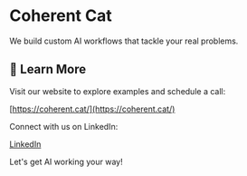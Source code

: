 # Coherent Cat

We build custom AI workflows that tackle your real problems.


## 🔗 Learn More

Visit our website to explore examples and schedule a call:

[https://coherent.cat/](https://coherent.cat/)

Connect with us on LinkedIn:

[LinkedIn](https://www.linkedin.com/company/coherent-cat/)

Let's get AI working your way!
